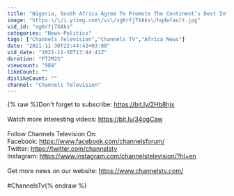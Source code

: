```yaml
---
title: "Nigeria, South Africa Agree To Promote The Continent’s Devt Interests"
image: "https:\/\/i.ytimg.com\/vi\/xgKrfj7XAks\/hqdefault.jpg"
vid_id: "xgKrfj7XAks"
categories: "News-Politics"
tags: ["Channels Television","Channels TV","Africa News"]
date: "2021-11-30T22:44:42+03:00"
vid_date: "2021-11-30T13:44:41Z"
duration: "PT2M2S"
viewcount: "984"
likeCount: ""
dislikeCount: ""
channel: "Channels Television"
---
```

{% raw %}Don't forget to subscribe:  <a rel="nofollow" target="blank" href="https://bit.ly/2Hb8hjx">https://bit.ly/2Hb8hjx</a><br /><br />Watch more interesting videos: <a rel="nofollow" target="blank" href="https://bit.ly/34ogCaw">https://bit.ly/34ogCaw</a><br /><br />Follow Channels Television On: <br />Facebook: <a rel="nofollow" target="blank" href="https://www.facebook.com/channelsforum/">https://www.facebook.com/channelsforum/</a> <br />Twitter: <a rel="nofollow" target="blank" href="https://twitter.com/channelstv">https://twitter.com/channelstv</a><br />Instagram: <a rel="nofollow" target="blank" href="https://www.instagram.com/channelstelevision/?hl=en">https://www.instagram.com/channelstelevision/?hl=en</a><br /><br />Get more news on our website: <a rel="nofollow" target="blank" href="https://www.channelstv.com/">https://www.channelstv.com/</a><br /><br />#ChannelsTv{% endraw %}
